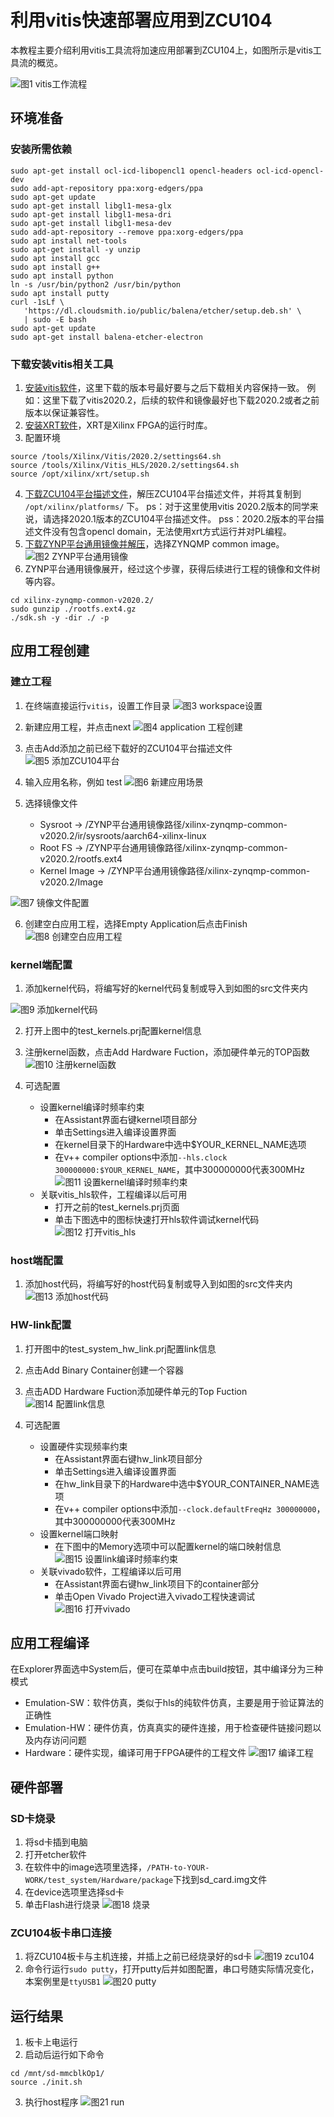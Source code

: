 # 利用vitis快速部署应用到ZCU104
本教程主要介绍利用vitis工具流将加速应用部署到ZCU104上，如图所示是vitis工具流的概览。

![图1 vitis工作流程](./img/vitis_workflow.image)
## 环境准备

### 安装所需依赖
```
sudo apt-get install ocl-icd-libopencl1 opencl-headers ocl-icd-opencl-dev
sudo add-apt-repository ppa:xorg-edgers/ppa 
sudo apt-get update
sudo apt-get install libgl1-mesa-glx
sudo apt-get install libgl1-mesa-dri
sudo apt-get install libgl1-mesa-dev
sudo add-apt-repository --remove ppa:xorg-edgers/ppa
sudo apt install net-tools
sudo apt-get install -y unzip
sudo apt install gcc
sudo apt install g++
sudo apt install python
ln -s /usr/bin/python2 /usr/bin/python
sudo apt install putty
curl -1sLf \
   'https://dl.cloudsmith.io/public/balena/etcher/setup.deb.sh' \
   | sudo -E bash
sudo apt-get update
sudo apt-get install balena-etcher-electron
```
### 下载安装vitis相关工具
1. [安装vitis软件](https://www.xilinx.com/support/download/index.html/content/xilinx/en/downloadNav/vitis.html)，这里下载的版本号最好要与之后下载相关内容保持一致。
	例如：这里下载了vitis2020.2，后续的软件和镜像最好也下载2020.2或者之前版本以保证兼容性。
2. [安装XRT软件](https://www.xilinx.com/products/design-tools/vitis/xrt.html#gettingstarted)，XRT是Xilinx FPGA的运行时库。
3. 配置环境
```
source /tools/Xilinx/Vitis/2020.2/settings64.sh
source /tools/Xilinx/Vitis_HLS/2020.2/settings64.sh
source /opt/xilinx/xrt/setup.sh
```
4. [下载ZCU104平台描述文件](https://www.xilinx.com/support/download/index.html/content/xilinx/en/downloadNav/embedded-platforms.html)，解压ZCU104平台描述文件，并将其复制到 `/opt/xilinx/platforms/` 下。
	ps：对于这里使用vitis 2020.2版本的同学来说，请选择2020.1版本的ZCU104平台描述文件。
	pss：2020.2版本的平台描述文件没有包含opencl domain，无法使用xrt方式运行并对PL编程。
5. [下载ZYNP平台通用镜像并解压](xilinx.com/support/download/index.html/content/xilinx/en/downloadNav/embedded-platforms/archive-vitis-embedded.html)，选择ZYNQMP common image。
![图2 ZYNP平台通用镜像](./img/common_image.jpg)
6. ZYNP平台通用镜像展开，经过这个步骤，获得后续进行工程的镜像和文件树等内容。
```
cd xilinx-zynqmp-common-v2020.2/
sudo gunzip ./rootfs.ext4.gz
./sdk.sh -y -dir ./ -p
```

## 应用工程创建

### 建立工程
1. 在终端直接运行`vitis`，设置工作目录
![图3 workspace设置](./img/workspace.jpg)

2. 新建应用工程，并点击next
![图4 application 工程创建](./img/creat_app_prj.jpg)

3. 点击Add添加之前已经下载好的ZCU104平台描述文件
![图5 添加ZCU104平台](./img/add_zcu104.jpg)

4. 输入应用名称，例如 test
![图6 新建应用场景](./img/app_prj.jpg)
5. 选择镜像文件
	+ Sysroot 		-> /ZYNP平台通用镜像路径/xilinx-zynqmp-common-v2020.2/ir/sysroots/aarch64-xilinx-linux
	+ Root FS 		-> /ZYNP平台通用镜像路径/xilinx-zynqmp-common-v2020.2/rootfs.ext4
	+ Kernel Image 	-> /ZYNP平台通用镜像路径/xilinx-zynqmp-common-v2020.2/Image

![图7 镜像文件配置](./img/sysroot.jpg)

6. 创建空白应用工程，选择Empty Application后点击Finish
![图8 创建空白应用工程](./img/empty_app.jpg)

### kernel端配置
1. 添加kernel代码，将编写好的kernel代码复制或导入到如图的src文件夹内

![图9 添加kernel代码](./img/kernel_code.jpg)

2. 打开上图中的test_kernels.prj配置kernel信息
3. 注册kernel函数，点击Add Hardware Fuction，添加硬件单元的TOP函数
![图10 注册kernel函数](./img/add_kernel_func.png)

4. 可选配置
	+ 设置kernel编译时频率约束
		- 在Assistant界面右键kernel项目部分
		- 单击Settings进入编译设置界面
		- 在kernel目录下的Hardware中选中$YOUR_KERNEL_NAME选项
		- 在v++ compiler options中添加`--hls.clock 300000000:$YOUR_KERNEL_NAME`，其中300000000代表300MHz
![图11 设置kernel编译时频率约束](./img/kernel_setting.png)
	+ 关联vitis_hls软件，工程编译以后可用
		- 打开之前的test_kernels.prj页面
		- 单击下图选中的图标快速打开hls软件调试kernel代码
![图12 打开vitis_hls](./img/kernel_vitis_hls.png)
### host端配置
1. 添加host代码，将编写好的host代码复制或导入到如图的src文件夹内
![图13 添加host代码](./img/host_code.jpg)

### HW-link配置
1. 打开图中的test_system_hw_link.prj配置link信息
2. 点击Add Binary Container创建一个容器
3. 点击ADD Hardware Fuction添加硬件单元的Top Fuction
![图14 配置link信息](./img/link.png)

4. 可选配置
	+ 设置硬件实现频率约束
		- 在Assistant界面右键hw_link项目部分
		- 单击Settings进入编译设置界面
		- 在hw_link目录下的Hardware中选中$YOUR_CONTAINER_NAME选项
		- 在v++ compiler options中添加`--clock.defaultFreqHz 300000000`，其中300000000代表300MHz
	+ 设置kernel端口映射
		- 在下图中的Memory选项中可以配置kernel的端口映射信息
![图15 设置link编译时频率约束](./img/link_setting.png)
	+ 关联vivado软件，工程编译以后可用
		- 在Assistant界面右键hw_link项目下的container部分
		- 单击Open Vivado Project进入vivado工程快速调试
![图16 打开vivado](./img/link_vivado.jpg)

## 应用工程编译
在Explorer界面选中System后，便可在菜单中点击build按钮，其中编译分为三种模式
+ Emulation-SW：软件仿真，类似于hls的纯软件仿真，主要是用于验证算法的正确性
+ Emulation-HW：硬件仿真，仿真真实的硬件连接，用于检查硬件链接问题以及内存访问问题
+ Hardware：硬件实现，编译可用于FPGA硬件的工程文件
![图17 编译工程](./img/build.jpg)

## 硬件部署
### SD卡烧录
1. 将sd卡插到电脑
2. 打开etcher软件
3. 在软件中的image选项里选择，`/PATH-to-YOUR-WORK/test_system/Hardware/package`下找到sd_card.img文件
4. 在device选项里选择sd卡
5. 单击Flash进行烧录
![图18 烧录](./img/image2sd.png)
### ZCU104板卡串口连接
1. 将ZCU104板卡与主机连接，并插上之前已经烧录好的sd卡
![图19 zcu104](./img/zcu104.jpg)
2. 命令行运行`sudo putty`，打开putty后并如图配置，串口号随实际情况变化，本案例里是`ttyUSB1`
![图20 putty](./img/putty.png)
## 运行结果
1. 板卡上电运行
2. 启动后运行如下命令
```
cd /mnt/sd-mmcblkOp1/
source ./init.sh
```
3. 执行host程序
![图21 run](./img/host_run_zcu104.png)
